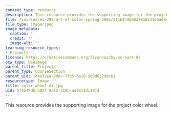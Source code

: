 ```yaml
---
content_type: resource
description: This resource provides the supporting image for the project color wheel.
file: /courses/es-298-art-of-color-spring-2005/5f5b47dbb02f8a82316bad0e11dc1814_color_wheel_ex.jpg
file_type: image/jpeg
image_metadata:
  caption: ''
  credit: ''
  image-alt: ''
learning_resource_types:
- Projects
license: https://creativecommons.org/licenses/by-nc-sa/4.0/
ocw_type: OCWImage
parent_title: Projects
parent_type: CourseSection
parent_uid: 1c4032ea-8d6c-7f25-6a10-9d8d63799c61
resourcetype: Image
title: color_wheel_ex.jpg
uid: 5f5b47db-b02f-8a82-316b-ad0e11dc1814
---
```

This resource provides the supporting image for the project color wheel.